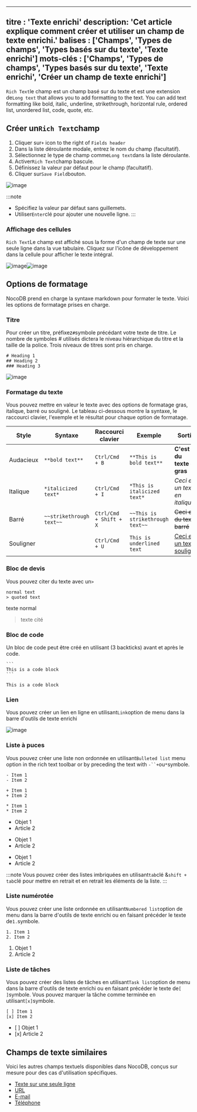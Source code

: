 ***

titre : 'Texte enrichi'
description: 'Cet article explique comment créer et utiliser un champ de texte enrichi.'
balises : \['Champs', 'Types de champs', 'Types basés sur du texte', 'Texte enrichi']
mots-clés : \['Champs', 'Types de champs', 'Types basés sur du texte', 'Texte enrichi', 'Créer un champ de texte enrichi']
--------------------------------------------------------------------------------------------------------------------------

`Rich Text`le champ est un champ basé sur du texte et est une extension de`Long text` that allows you to add formatting to the text. You can add text formatting like bold, italic, underline, strikethrough, horizontal rule, ordered list, unordered list, code, quote, etc.

## Créer un`Rich Text`champ

1. Cliquer sur`+` icon to the right of `Fields header`
2. Dans la liste déroulante modale, entrez le nom du champ (facultatif).
3. Sélectionnez le type de champ comme`Long text`dans la liste déroulante.
4. Activer`Rich Text`champ bascule.
5. Définissez la valeur par défaut pour le champ (facultatif).
6. Cliquer sur`Save Field`bouton.

![image](/img/v2/fields/types/richtext.png)

:::note

* Spécifiez la valeur par défaut sans guillemets.
* Utiliser`Enter`clé pour ajouter une nouvelle ligne.
  :::

### Affichage des cellules

`Rich Text`Le champ est affiché sous la forme d'un champ de texte sur une seule ligne dans la vue tabulaire. Cliquez sur l'icône de développement dans la cellule pour afficher le texte intégral.

![image](/img/v2/fields/long-text-expand.png)![image](/img/v2/fields/long-text-expand-2.png)

## Options de formatage

NocoDB prend en charge la syntaxe markdown pour formater le texte. Voici les options de formatage prises en charge.

### Titre

Pour créer un titre, préfixez`#`symbole précédant votre texte de titre. Le nombre de symboles # utilisés dictera le niveau hiérarchique du titre et la taille de la police. Trois niveaux de titres sont pris en charge.

```
# Heading 1
## Heading 2
### Heading 3
```

![image](/img/v2/fields/types/richtext-heading.png)

### Formatage du texte

Vous pouvez mettre en valeur le texte avec des options de formatage gras, italique, barré ou souligné. Le tableau ci-dessous montre la syntaxe, le raccourci clavier, l'exemple et le résultat pour chaque option de formatage.

| Style | Syntaxe | Raccourci clavier | Exemple | Sortie |
| --- | --- | --- | --- | --- |
| Audacieux |`**bold text**`|`Ctrl/Cmd + B`|`**This is bold text**`|**C'est du texte en gras**|
| Italique |`*italicized text*`|`Ctrl/Cmd + I`|`*This is italicized text*`|*Ceci est un texte en italique*|
| Barré |`~~strikethrough text~~`|`Ctrl/Cmd + Shift + X`|`~~This is strikethrough text~~`| ~~Ceci est du texte barré~~ |
| Souligner | |`Ctrl/Cmd + U`|`This is underlined text`|<u>Ceci est un texte souligné</u>|

### Bloc de devis

Vous pouvez citer du texte avec un`>`

```
normal text
> quoted text
```

texte normal

> texte cité

### Bloc de code

Un bloc de code peut être créé en utilisant (3 backticks) avant et après le code.

````
```
This is a code block
```
````

```
This is a code block
```

### Lien

Vous pouvez créer un lien en ligne en utilisant`Link`option de menu dans la barre d'outils de texte enrichi

![image](/img/v2/fields/types/richtext-links.png)

### Liste à puces

Vous pouvez créer une liste non ordonnée en utilisant`Bulleted list` menu option in the rich text toolbar or by preceding the text with `-``+`ou`*`symbole.

```
- Item 1
- Item 2

+ Item 1
+ Item 2

* Item 1
* Item 2
```

* Objet 1
* Article 2

- Objet 1
- Article 2

* Objet 1
* Article 2

:::note
Vous pouvez créer des listes imbriquées en utilisant`tab`clé &`shift + tab`clé pour mettre en retrait et en retrait les éléments de la liste.
:::

### Liste numérotée

Vous pouvez créer une liste ordonnée en utilisant`Numbered list`option de menu dans la barre d'outils de texte enrichi ou en faisant précéder le texte de`1.`symbole.

```
1. Item 1
2. Item 2
```

1. Objet 1
2. Article 2

### Liste de tâches

Vous pouvez créer des listes de tâches en utilisant`Task list`option de menu dans la barre d'outils de texte enrichi ou en faisant précéder le texte de`[ ]`symbole. Vous pouvez marquer la tâche comme terminée en utilisant`[x]`symbole.

```
[ ] Item 1
[x] Item 2
```

* \[ ] Objet 1
* \[x] Article 2

## Champs de texte similaires

Voici les autres champs textuels disponibles dans NocoDB, conçus sur mesure pour des cas d'utilisation spécifiques.

* [Texte sur une seule ligne](010.single-line-text.md)
* [URL](050.url.md)
* [E-mail](030.email.md)
* [Téléphone](040.phonenumber.md)
